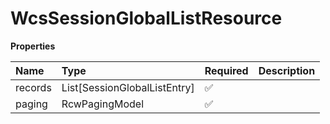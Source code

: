 # WcsSessionGlobalListResource

**Properties**

| Name    | Type                         | Required | Description |
| :------ | :--------------------------- | :------- | :---------- |
| records | List[SessionGlobalListEntry] | ✅       |             |
| paging  | RcwPagingModel               | ✅       |             |

<!-- This file was generated by liblab | https://liblab.com/ -->
